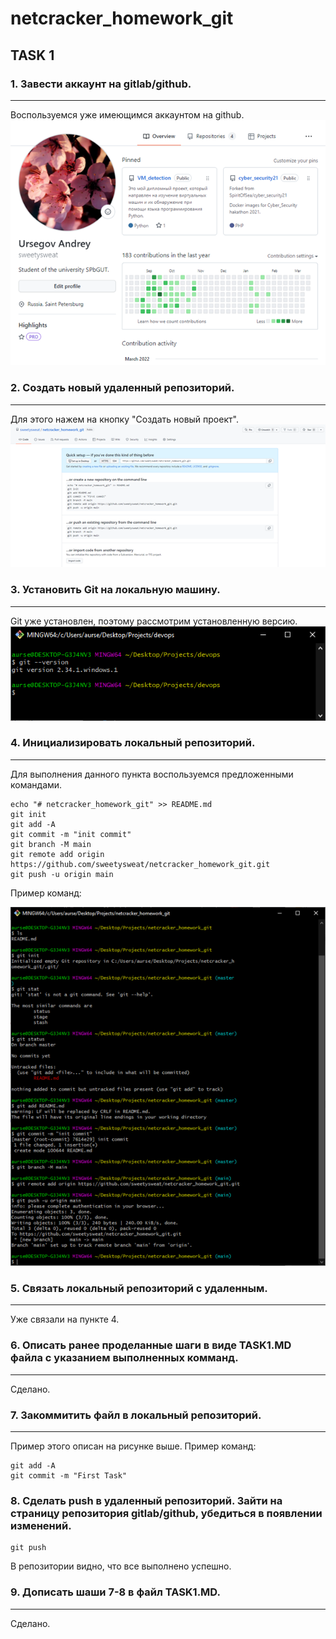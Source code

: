 # netcracker_homework_git
## TASK 1
### 1. Завести аккаунт на gitlab/github.
---
Воспользуемся уже имеющимся аккаунтом на github.
![sample](img/git_acc.png)

### 2. Создать новый удаленный репозиторий.
---
Для этого нажем на кнопку "Создать новый проект".
![sample](img/new_rep.png)

### 3. Установить Git на локальную машину.
---
Git уже установлен, поэтому рассмотрим установленную версию.
![sample](img/git_version.png)

### 4. Инициализировать локальный репозиторий.
---
Для выполнения данного пункта воспользуемся предложенными командами.
```
echo "# netcracker_homework_git" >> README.md
git init
git add -A
git commit -m "init commit"
git branch -M main
git remote add origin https://github.com/sweetysweat/netcracker_homework_git.git
git push -u origin main
```
Пример команд:

![sample](img/init_rep.png)

### 5. Связать локальный репозиторий с удаленным.
---
Уже связали на пункте 4.

### 6. Описать ранее проделанные шаги в виде TASK1.MD файла с указанием выполненных комманд.
---
Сделано.

### 7. Закоммитить файл в локальный репозиторий.
---
Пример этого описан на рисунке выше.
Пример команд:

```
git add -A
git commit -m "First Task"
```

### 8. Сделать push в удаленный репозиторий. Зайти на страницу репозитория gitlab/github, убедиться в появлении изменений.
```
git push
```
В репозитории видно, что все выполнено успешно.

### 9. Дописать шаши 7-8 в файл TASK1.MD.
---
Сделано.

